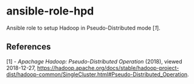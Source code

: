 # ansible-role-hpd
Ansible role to setup Hadoop in Pseudo-Distributed mode [*1*].

## References

[1] - _Apachage Hadoop: Pseudo-Distributed Operation_ (2018),
      viewed 2018-12-27,
      <https://hadoop.apache.org/docs/stable/hadoop-project-dist/hadoop-common/SingleCluster.html#Pseudo-Distributed_Operation>.
